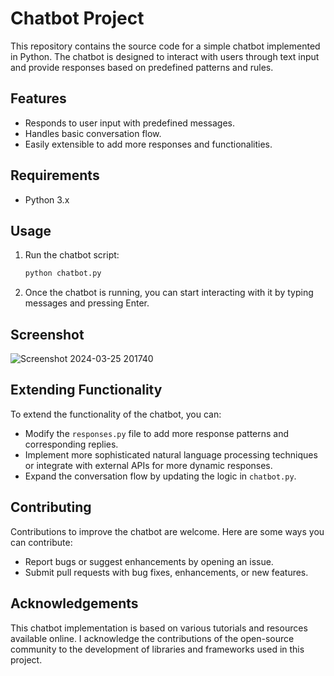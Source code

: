 # Chatbot Project

This repository contains the source code for a simple chatbot implemented in Python. The chatbot is designed to interact with users through text input and provide responses based on predefined patterns and rules.

## Features
- Responds to user input with predefined messages.
- Handles basic conversation flow.
- Easily extensible to add more responses and functionalities.

## Requirements
- Python 3.x

## Usage
1. Run the chatbot script:
   ```bash
   python chatbot.py
   ```

2. Once the chatbot is running, you can start interacting with it by typing messages and pressing Enter.

## Screenshot

![Screenshot 2024-03-25 201740](https://github.com/CharanBoga/chatbot/assets/117650577/18330862-bec3-4fa2-814c-391c9dfd2f25)

## Extending Functionality
To extend the functionality of the chatbot, you can:
- Modify the `responses.py` file to add more response patterns and corresponding replies.
- Implement more sophisticated natural language processing techniques or integrate with external APIs for more dynamic responses.
- Expand the conversation flow by updating the logic in `chatbot.py`.

## Contributing
Contributions to improve the chatbot are welcome. Here are some ways you can contribute:
- Report bugs or suggest enhancements by opening an issue.
- Submit pull requests with bug fixes, enhancements, or new features.

## Acknowledgements
This chatbot implementation is based on various tutorials and resources available online. I acknowledge the contributions of the open-source community to the development of libraries and frameworks used in this project.
